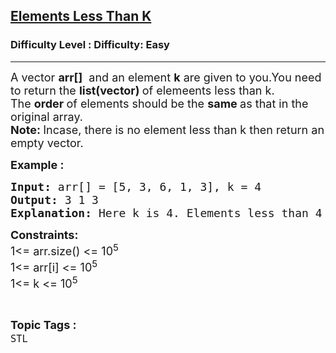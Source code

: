 <h2><a href="https://www.geeksforgeeks.org/problems/elements-less-than-k/1?page=3&difficulty=Basic,Easy&status=unsolved&sortBy=accuracy">Elements Less Than K</a></h2><h3>Difficulty Level : Difficulty: Easy</h3><hr><div class="problems_problem_content__Xm_eO"><p><span style="font-size: 18px;">A vector&nbsp;<strong>arr[]</strong>&nbsp;&nbsp;and an element&nbsp;<strong>k</strong>&nbsp;are given to you.You need to return the&nbsp;<strong>list(vector)&nbsp;</strong>of elemeents less than k. The&nbsp;<strong>order&nbsp;</strong>of elements should be the&nbsp;<strong>same&nbsp;</strong>as that in the original array.<br><strong>Note:&nbsp;</strong>Incase, there is no element less than k then return an empty vector.</span></p>
<p><span style="font-size: 18px;"><strong>Example :</strong></span></p>
<pre><span style="font-size: 18px;"><strong>Input: </strong>arr[] = [5, 3, 6, 1, 3], k = 4
<strong>Output: </strong>3 1 3
<strong>Explanation: </strong>Here k is 4. Elements less than 4 in the list are {3 1 3}</span>
</pre>
<p><strong><span style="font-size: 18px;">Constraints:<br></span></strong><span style="font-size: 18px;">1&lt;= arr.size() &lt;= 10<sup>5</sup><br>1&lt;= arr[i] &lt;= 10<sup>5</sup><br>1&lt;= k &lt;= 10<sup>5</sup></span></p></div><br><p><span style=font-size:18px><strong>Topic Tags : </strong><br><code>STL</code>&nbsp;
